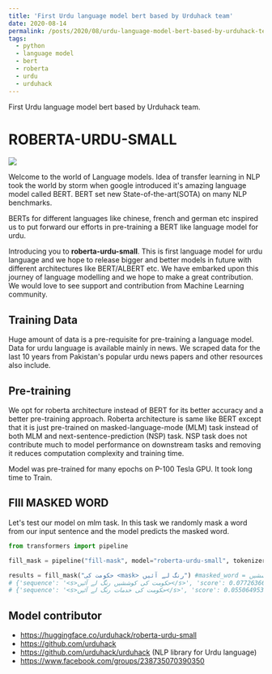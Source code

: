 ```yaml
---
title: 'First Urdu language model bert based by Urduhack team'
date: 2020-08-14
permalink: /posts/2020/08/urdu-language-model-bert-based-by-urduhack-team/
tags:
  - python
  - language model
  - bert
  - roberta
  - urdu
  - urduhack
---
```


First Urdu language model bert based by Urduhack team.

# ROBERTA-URDU-SMALL

<img src="https://github.com/akkefa/blog/releases/download/img/MLM-TLM.png" />

Welcome to the world of Language models. Idea of transfer learning in NLP took the world by storm when google introduced
it's amazing language model called BERT. BERT set new State-of-the-art(SOTA) on many NLP benchmarks.


BERTs for different languages like chinese, french and german etc inspired us to put forward our efforts in pre-training
a BERT like language model for urdu.

Introducing you to **roberta-urdu-small**. This is first language model for urdu language and we hope to release bigger and 
better models in future with different architectures like BERT/ALBERT etc. We have embarked upon this journey of language
modelling and we hope to make a great contribution. We would love to see support and contribution from Machine Learning
community. 

## Training Data
Huge amount of data is a pre-requisite for pre-training a language model. Data for urdu language is available mainly in
news. We scraped data for the last 10 years from Pakistan's popular urdu news papers and other resources also include.


## Pre-training
We opt for roberta architecture instead of BERT for its better accuracy and a better pre-training approach. Roberta architecture
is same like BERT except that it is just pre-trained on masked-language-mode (MLM) task instead of both MLM and
next-sentence-prediction (NSP) task. NSP task does not contribute much to model performance on downstream tasks and removing
it reduces computation complexity and training time.

Model was pre-trained for many epochs on P-100 Tesla GPU. It took long time to Train.


## FIll MASKED WORD

Let's test our model on mlm task. In this task we randomly mask a word from our input sentence and the model predicts the
masked word.

```python
from transformers import pipeline

fill_mask = pipeline("fill-mask", model="roberta-urdu-small", tokenizer="roberta-urdu-small")

results = fill_mask("حکومت کی <mask> رنگ لے آئیں") #masked_word = کوششیں
# {'sequence': '<s>حکومت کی کوششیں رنگ لے آئیں</s>', 'score': 0.07726366072893143, 'token': 4356}
# {'sequence': '<s>حکومت کی خدمات رنگ لے آئیں</s>', 'score': 0.05506495386362076, 'token': 2284}

```

## Model contributor

- https://huggingface.co/urduhack/roberta-urdu-small
- https://github.com/urduhack
- https://github.com/urduhack/urduhack (NLP library for Urdu language)
- https://www.facebook.com/groups/238735070390350
